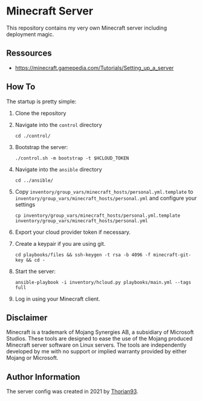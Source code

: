 # Minecraft Server

This repository contains my very own Minecraft server including deployment magic.

## Ressources

- https://minecraft.gamepedia.com/Tutorials/Setting_up_a_server

## How To

The startup is pretty simple:

1. Clone the repository
2. Navigate into the `control` directory

    `cd ./control/`

3. Bootstrap the server:

    `./control.sh -m bootstrap -t $HCLOUD_TOKEN`

4. Navigate into the `ansible` directory

    `cd ../ansible/`

5. Copy `inventory/group_vars/minecraft_hosts/personal.yml.template` to `inventory/group_vars/minecraft_hosts/personal.yml` and configure your settings

    `cp inventory/group_vars/minecraft_hosts/personal.yml.template inventory/group_vars/minecraft_hosts/personal.yml`

6. Export your cloud provider token if necessary.

7. Create a keypair if you are using git.

    `cd playbooks/files && ssh-keygen -t rsa -b 4096 -f minecraft-git-key && cd -`

8. Start the server:

    `ansible-playbook -i inventory/hcloud.py playbooks/main.yml --tags full`

9. Log in using your Minecraft client.

## Disclaimer

Minecraft is a trademark of Mojang Synergies AB, a subsidiary of Microsoft Studios. These tools are designed to ease the use of the Mojang produced Minecraft server software on Linux servers. The tools are independently developed by me with no support or implied warranty provided by either Mojang or Microsoft.

## Author Information

The server config was created in 2021 by [Thorian93](http://thorian93.de/).
